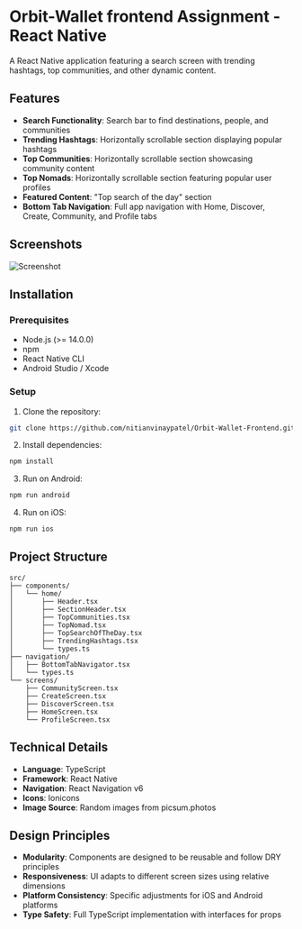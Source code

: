 # Orbit-Wallet frontend Assignment - React Native

A React Native application featuring a search screen with trending hashtags, top communities, and other dynamic content.

## Features

- **Search Functionality**: Search bar to find destinations, people, and communities
- **Trending Hashtags**: Horizontally scrollable section displaying popular hashtags
- **Top Communities**: Horizontally scrollable section showcasing community content
- **Top Nomads**: Horizontally scrollable section featuring popular user profiles
- **Featured Content**: "Top search of the day" section
- **Bottom Tab Navigation**: Full app navigation with Home, Discover, Create, Community, and Profile tabs

## Screenshots

![Screenshot](https://github.com/user-attachments/assets/4d5c561e-c6b0-44db-8a4c-8848f3218f27)


## Installation

### Prerequisites

- Node.js (>= 14.0.0)
- npm
- React Native CLI
- Android Studio / Xcode

### Setup

1. Clone the repository:

```bash
git clone https://github.com/nitianvinaypatel/Orbit-Wallet-Frontend.git

```

2. Install dependencies:

```bash
npm install

```

3. Run on Android:

```bash
npm run android

```

4. Run on iOS:

```bash
npm run ios

```

## Project Structure

```
src/
├── components/
│   └── home/
│       ├── Header.tsx
│       ├── SectionHeader.tsx
│       ├── TopCommunities.tsx
│       ├── TopNomad.tsx
│       ├── TopSearchOfTheDay.tsx
│       ├── TrendingHashtags.tsx
│       └── types.ts
├── navigation/
│   ├── BottomTabNavigator.tsx
│   └── types.ts
└── screens/
    ├── CommunityScreen.tsx
    ├── CreateScreen.tsx
    ├── DiscoverScreen.tsx
    ├── HomeScreen.tsx
    └── ProfileScreen.tsx
```

## Technical Details

- **Language**: TypeScript
- **Framework**: React Native
- **Navigation**: React Navigation v6
- **Icons**: Ionicons
- **Image Source**: Random images from picsum.photos

## Design Principles

- **Modularity**: Components are designed to be reusable and follow DRY principles
- **Responsiveness**: UI adapts to different screen sizes using relative dimensions
- **Platform Consistency**: Specific adjustments for iOS and Android platforms
- **Type Safety**: Full TypeScript implementation with interfaces for props
